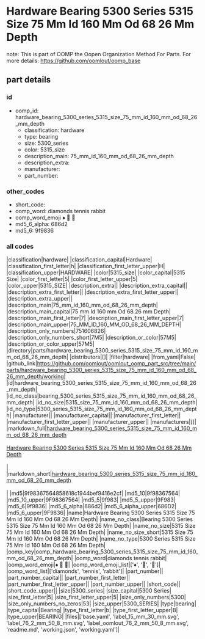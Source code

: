 # Hardware Bearing 5300 Series 5315 Size 75 Mm Id 160 Mm Od 68 26 Mm Depth  

note: This is part of OOMP the Oopen Organization Method For Parts. For more details: https://github.com/oomlout/oomp_base

##  part details





### id
* oomp_id: hardware_bearing_5300_series_5315_size_75_mm_id_160_mm_od_68_26_mm_depth
  * classification: hardware
  * type: bearing
  * size: 5300_series
  * color: 5315_size
  * description_main: 75_mm_id_160_mm_od_68_26_mm_depth
  * description_extra: 
  * manufacturer: 
  * part_number: 

### other_codes
* short_code: 
* oomp_word: diamonds tennis rabbit
* oomp_word_emoji :diamonds: :tennis: :rabbit:
* md5_6_alpha: 686d2
* md5_6: 9f9836

### all codes 
|classification|hardware|
|classification_capital|Hardware|
|classification_first_letter|h|
|classification_first_letter_upper|H|
|classification_upper|HARDWARE|
|color|5315_size|
|color_capital|5315 Size|
|color_first_letter|5|
|color_first_letter_upper|5|
|color_upper|5315_SIZE|
|description_extra||
|description_extra_capital||
|description_extra_first_letter||
|description_extra_first_letter_upper||
|description_extra_upper||
|description_main|75_mm_id_160_mm_od_68_26_mm_depth|
|description_main_capital|75 mm Id 160 mm Od 68.26 mm Depth|
|description_main_first_letter|7|
|description_main_first_letter_upper|7|
|description_main_upper|75_MM_ID_160_MM_OD_68_26_MM_DEPTH|
|description_only_numbers|751606826|
|description_only_numbers_short|7M5|
|description_or_color|57M5|
|description_or_color_upper|57M5|
|directory|parts/hardware_bearing_5300_series_5315_size_75_mm_id_160_mm_od_68_26_mm_depth|
|distributors|[]|
|filter|hardware|
|from_yaml|False|
|github_link|https://github.com/oomlout/oomlout_oomp_part_src/tree/main/parts/hardware_bearing_5300_series_5315_size_75_mm_id_160_mm_od_68_26_mm_depth/working|
|id|hardware_bearing_5300_series_5315_size_75_mm_id_160_mm_od_68_26_mm_depth|
|id_no_class|bearing_5300_series_5315_size_75_mm_id_160_mm_od_68_26_mm_depth|
|id_no_size|5315_size_75_mm_id_160_mm_od_68_26_mm_depth|
|id_no_type|5300_series_5315_size_75_mm_id_160_mm_od_68_26_mm_depth|
|manufacturer||
|manufacturer_capital||
|manufacturer_first_letter||
|manufacturer_first_letter_upper||
|manufacturer_upper||
|manufacturers|[]|
|markdown_full|[hardware_bearing_5300_series_5315_size_75_mm_id_160_mm_od_68_26_mm_depth](https://github.com/oomlout/oomlout_oomp_part_src/tree/main/parts/hardware_bearing_5300_series_5315_size_75_mm_id_160_mm_od_68_26_mm_depth/working)<br>[](https://github.com/oomlout/oomlout_oomp_part_src/tree/main/parts/hardware_bearing_5300_series_5315_size_75_mm_id_160_mm_od_68_26_mm_depth/working)<br>[Hardware Bearing 5300 Series 5315 Size 75 Mm Id 160 Mm Od 68 26 Mm Depth](https://github.com/oomlout/oomlout_oomp_part_src/tree/main/parts/hardware_bearing_5300_series_5315_size_75_mm_id_160_mm_od_68_26_mm_depth/working)<br><br>|
|markdown_short|[hardware_bearing_5300_series_5315_size_75_mm_id_160_mm_od_68_26_mm_depth](https://github.com/oomlout/oomlout_oomp_part_src/tree/main/parts/hardware_bearing_5300_series_5315_size_75_mm_id_160_mm_od_68_26_mm_depth/working)<br><br>|
|md5|9f98367564858618c1944bef9416e2cf|
|md5_10|9f98367564|
|md5_10_upper|9F98367564|
|md5_5|9f983|
|md5_5_upper|9F983|
|md5_6|9f9836|
|md5_6_alpha|686d2|
|md5_6_alpha_upper|686D2|
|md5_6_upper|9F9836|
|name|Hardware Bearing 5300 Series 5315 Size 75 Mm Id 160 Mm Od 68 26 Mm Depth|
|name_no_class|Bearing 5300 Series 5315 Size 75 Mm Id 160 Mm Od 68 26 Mm Depth|
|name_no_size|5315 Size 75 Mm Id 160 Mm Od 68 26 Mm Depth|
|name_no_size_short|5315 Size 75 Mm Id 160 Mm Od 68 26 Mm Depth|
|name_no_type|5300 Series 5315 Size 75 Mm Id 160 Mm Od 68 26 Mm Depth|
|oomp_key|oomp_hardware_bearing_5300_series_5315_size_75_mm_id_160_mm_od_68_26_mm_depth|
|oomp_word|diamonds tennis rabbit|
|oomp_word_emoji|:diamonds: :tennis: :rabbit:|
|oomp_word_emoji_list|[':diamonds:', ':tennis:', ':rabbit:']|
|oomp_word_list|['diamonds', 'tennis', 'rabbit']|
|part_number||
|part_number_capital||
|part_number_first_letter||
|part_number_first_letter_upper||
|part_number_upper||
|short_code||
|short_code_upper||
|size|5300_series|
|size_capital|5300 Series|
|size_first_letter|5|
|size_first_letter_upper|5|
|size_only_numbers|5300|
|size_only_numbers_no_zeros|53|
|size_upper|5300_SERIES|
|type|bearing|
|type_capital|Bearing|
|type_first_letter|b|
|type_first_letter_upper|B|
|type_upper|BEARING|
|files|['base.yaml', 'label_15_mm_30_mm.svg', 'label_76_2_mm_50_8_mm.svg', 'label_oomlout_76_2_mm_50_8_mm.svg', 'readme.md', 'working.json', 'working.yaml']|
